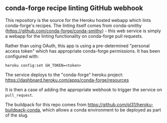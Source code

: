 conda-forge recipe linting GitHub webhook
-----------------------------------------

This repository is the source for the Heroku hosted webapp which lints conda-forge's recipes.
The linting itself comes from conda-smithy (https://github.com/conda-forge/conda-smithy) - this web
service is simply a webapp for the linting functionality on conda-forge pull requests.

Rather than using OAuth, this app is using a pre-determined "personal access token" which has
appropriate conda-forge permissions. It has been configured with:

    heroku config:set GH_TOKEN=<token>

The service deploys to the "conda-forge" heroku project: https://dashboard.heroku.com/apps/conda-forge/resources

It is then a case of adding the appropriate webhook to trigger the service on ``pull_request``.

The buildpack for this repo comes from https://github.com/pl31/heroku-buildpack-conda, which allows a conda
environment to be deployed as part of the slug.
 
